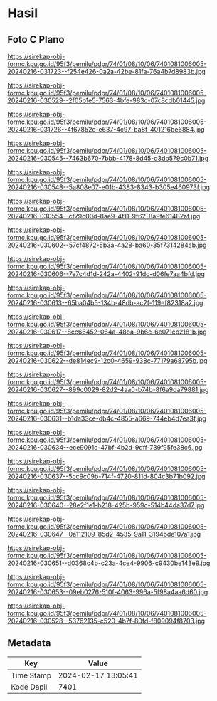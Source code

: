 # Hasil

## Foto C Plano

https://sirekap-obj-formc.kpu.go.id/95f3/pemilu/pdpr/74/01/08/10/06/7401081006005-20240216-031723--f254e426-0a2a-42be-81fa-76a4b7d8983b.jpg

https://sirekap-obj-formc.kpu.go.id/95f3/pemilu/pdpr/74/01/08/10/06/7401081006005-20240216-030529--2f05b1e5-7563-4bfe-983c-07c8cdb01445.jpg

https://sirekap-obj-formc.kpu.go.id/95f3/pemilu/pdpr/74/01/08/10/06/7401081006005-20240216-031726--4f67852c-e637-4c97-ba8f-401216be6884.jpg

https://sirekap-obj-formc.kpu.go.id/95f3/pemilu/pdpr/74/01/08/10/06/7401081006005-20240216-030545--7463b670-7bbb-4178-8d45-d3db579c0b71.jpg

https://sirekap-obj-formc.kpu.go.id/95f3/pemilu/pdpr/74/01/08/10/06/7401081006005-20240216-030548--5a808e07-e01b-4383-8343-b305e460973f.jpg

https://sirekap-obj-formc.kpu.go.id/95f3/pemilu/pdpr/74/01/08/10/06/7401081006005-20240216-030554--cf79c00d-8ae9-4f11-9f62-8a9fe61482af.jpg

https://sirekap-obj-formc.kpu.go.id/95f3/pemilu/pdpr/74/01/08/10/06/7401081006005-20240216-030602--57cf4872-5b3a-4a28-ba60-35f7314284ab.jpg

https://sirekap-obj-formc.kpu.go.id/95f3/pemilu/pdpr/74/01/08/10/06/7401081006005-20240216-030606--7e7c4d1d-242a-4402-91dc-d06fe7aa4bfd.jpg

https://sirekap-obj-formc.kpu.go.id/95f3/pemilu/pdpr/74/01/08/10/06/7401081006005-20240216-030613--65ba04b5-134b-48db-ac2f-119ef82318a2.jpg

https://sirekap-obj-formc.kpu.go.id/95f3/pemilu/pdpr/74/01/08/10/06/7401081006005-20240216-030617--8cc66452-064a-48ba-9b6c-6e071cb2181b.jpg

https://sirekap-obj-formc.kpu.go.id/95f3/pemilu/pdpr/74/01/08/10/06/7401081006005-20240216-030622--de814ec9-12c0-4659-938c-77179a68795b.jpg

https://sirekap-obj-formc.kpu.go.id/95f3/pemilu/pdpr/74/01/08/10/06/7401081006005-20240216-030627--899c0029-82d2-4aa0-b74b-8f6a9da79881.jpg

https://sirekap-obj-formc.kpu.go.id/95f3/pemilu/pdpr/74/01/08/10/06/7401081006005-20240216-030631--b1da33ce-db4c-4855-a669-744eb4d7ea3f.jpg

https://sirekap-obj-formc.kpu.go.id/95f3/pemilu/pdpr/74/01/08/10/06/7401081006005-20240216-030634--ece9091c-47bf-4b2d-9dff-739f95fe38c6.jpg

https://sirekap-obj-formc.kpu.go.id/95f3/pemilu/pdpr/74/01/08/10/06/7401081006005-20240216-030637--5cc9c09b-714f-4720-811d-804c3b71b092.jpg

https://sirekap-obj-formc.kpu.go.id/95f3/pemilu/pdpr/74/01/08/10/06/7401081006005-20240216-030640--28e2f1e1-b218-425b-959c-514b44da37d7.jpg

https://sirekap-obj-formc.kpu.go.id/95f3/pemilu/pdpr/74/01/08/10/06/7401081006005-20240216-030647--0a112109-85d2-4535-9a11-3194bde107a1.jpg

https://sirekap-obj-formc.kpu.go.id/95f3/pemilu/pdpr/74/01/08/10/06/7401081006005-20240216-030651--d0368c4b-c23a-4ce4-9906-c9430be143e9.jpg

https://sirekap-obj-formc.kpu.go.id/95f3/pemilu/pdpr/74/01/08/10/06/7401081006005-20240216-030653--09eb0276-510f-4063-996a-5f98a4aa6d60.jpg

https://sirekap-obj-formc.kpu.go.id/95f3/pemilu/pdpr/74/01/08/10/06/7401081006005-20240216-030528--53762135-c520-4b7f-80fd-f809094f8703.jpg


## Metadata

| Key        | Value               |
| ---------- | ------------------- |
| Time Stamp | 2024-02-17 13:05:41 |
| Kode Dapil | 7401                |



